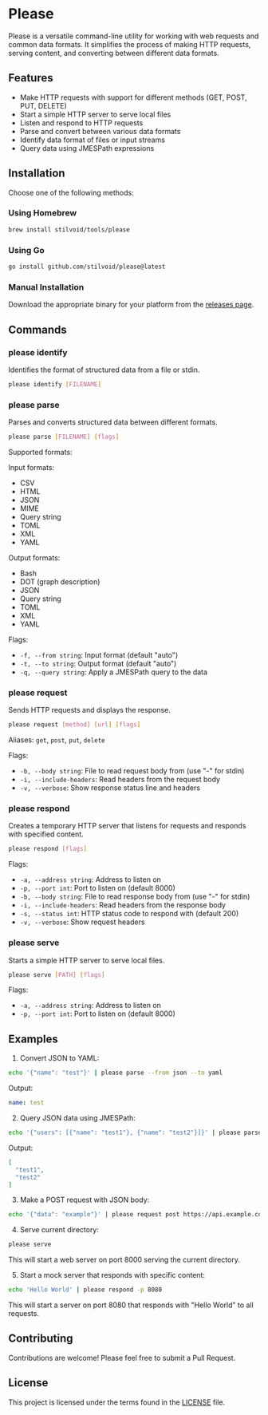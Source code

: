 # Please

Please is a versatile command-line utility for working with web requests and common data formats. It simplifies the process of making HTTP requests, serving content, and converting between different data formats.

## Features

- Make HTTP requests with support for different methods (GET, POST, PUT, DELETE)
- Start a simple HTTP server to serve local files
- Listen and respond to HTTP requests
- Parse and convert between various data formats
- Identify data format of files or input streams
- Query data using JMESPath expressions

## Installation

Choose one of the following methods:

### Using Homebrew

```bash
brew install stilvoid/tools/please
```

### Using Go

```bash
go install github.com/stilvoid/please@latest
```

### Manual Installation

Download the appropriate binary for your platform from the [releases page](https://github.com/stilvoid/please/releases).

## Commands

### please identify

Identifies the format of structured data from a file or stdin.

```bash
please identify [FILENAME]
```

### please parse

Parses and converts structured data between different formats.

```bash
please parse [FILENAME] [flags]
```

Supported formats:

Input formats:
- CSV
- HTML
- JSON
- MIME
- Query string
- TOML
- XML
- YAML

Output formats:
- Bash
- DOT (graph description)
- JSON
- Query string
- TOML
- XML
- YAML

Flags:
- `-f, --from string`: Input format (default "auto")
- `-t, --to string`: Output format (default "auto")
- `-q, --query string`: Apply a JMESPath query to the data

### please request

Sends HTTP requests and displays the response.

```bash
please request [method] [url] [flags]
```

Aliases: `get`, `post`, `put`, `delete`

Flags:
- `-b, --body string`: File to read request body from (use "-" for stdin)
- `-i, --include-headers`: Read headers from the request body
- `-v, --verbose`: Show response status line and headers

### please respond

Creates a temporary HTTP server that listens for requests and responds with specified content.

```bash
please respond [flags]
```

Flags:
- `-a, --address string`: Address to listen on
- `-p, --port int`: Port to listen on (default 8000)
- `-b, --body string`: File to read response body from (use "-" for stdin)
- `-i, --include-headers`: Read headers from the response body
- `-s, --status int`: HTTP status code to respond with (default 200)
- `-v, --verbose`: Show request headers

### please serve

Starts a simple HTTP server to serve local files.

```bash
please serve [PATH] [flags]
```

Flags:
- `-a, --address string`: Address to listen on
- `-p, --port int`: Port to listen on (default 8000)

## Examples

1. Convert JSON to YAML:
```bash
echo '{"name": "test"}' | please parse --from json --to yaml
```
Output:
```yaml
name: test
```

2. Query JSON data using JMESPath:
```bash
echo '{"users": [{"name": "test1"}, {"name": "test2"}]}' | please parse --query "users[*].name"
```
Output:
```json
[
  "test1",
  "test2"
]
```

3. Make a POST request with JSON body:
```bash
echo '{"data": "example"}' | please request post https://api.example.com/endpoint
```

4. Serve current directory:
```bash
please serve
```
This will start a web server on port 8000 serving the current directory.

5. Start a mock server that responds with specific content:
```bash
echo 'Hello World' | please respond -p 8080
```
This will start a server on port 8080 that responds with "Hello World" to all requests.

## Contributing

Contributions are welcome! Please feel free to submit a Pull Request.

## License

This project is licensed under the terms found in the [LICENSE](LICENSE) file.